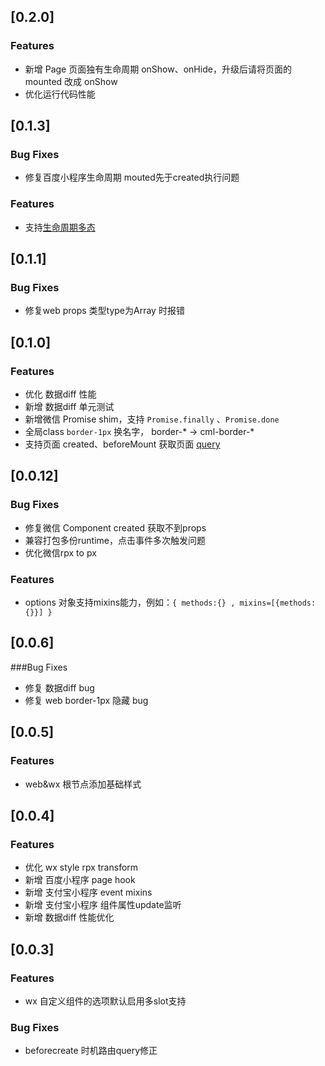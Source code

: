 ## [0.2.0]
### Features
- 新增 Page 页面独有生命周期 onShow、onHide，升级后请将页面的 mounted 改成 onShow
- 优化运行代码性能

## [0.1.3]
### Bug Fixes
- 修复百度小程序生命周期 mouted先于created执行问题
### Features
- 支持[生命周期多态](https://cml.js.org/doc/logic/lifecycle.html#%E7%94%9F%E5%91%BD%E5%91%A8%E6%9C%9F%E5%A4%9A%E6%80%81)

## [0.1.1]
### Bug Fixes
- 修复web props 类型type为Array 时报错

## [0.1.0]
### Features
- 优化 数据diff 性能
- 新增 数据diff 单元测试
- 新增微信 Promise shim，支持 `Promise.finally` 、`Promise.done`
- 全局class `border-1px` 换名字， border-* -> cml-border-*
- 支持页面 created、beforeMount 获取页面 [query](https://cml.js.org/doc/logic/lifecycle.html#%E7%94%9F%E5%91%BD%E5%91%A8%E6%9C%9F%E5%9B%9E%E8%B0%83%E5%87%BD%E6%95%B0)

## [0.0.12]
### Bug Fixes
- 修复微信 Component created 获取不到props
- 兼容打包多份runtime，点击事件多次触发问题
- 优化微信rpx to px

### Features
- options 对象支持mixins能力，例如：`{ methods:{} , mixins=[{methods:{}}] }`

## [0.0.6]
###Bug Fixes
- 修复 数据diff bug
- 修复 web border-1px 隐藏 bug

## [0.0.5]
### Features
- web&wx 根节点添加基础样式

## [0.0.4]
### Features
- 优化 wx style rpx transform
- 新增 百度小程序 page hook
- 新增 支付宝小程序 event mixins
- 新增 支付宝小程序 组件属性update监听
- 新增 数据diff 性能优化

## [0.0.3]
### Features
- wx 自定义组件的选项默认启用多slot支持
### Bug Fixes
- beforecreate 时机路由query修正